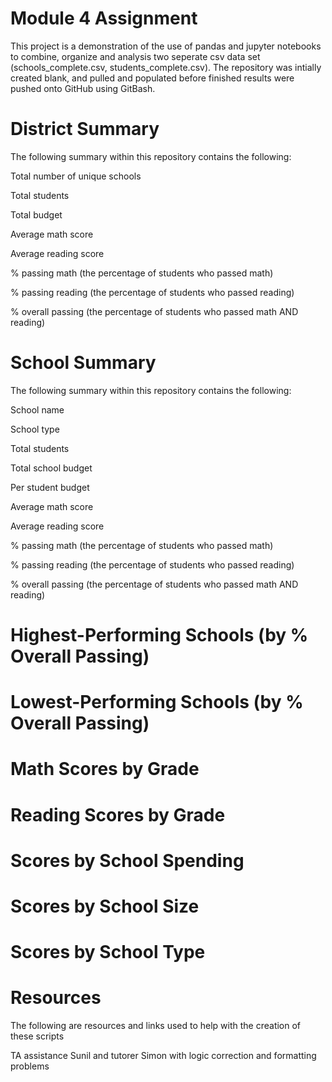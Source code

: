 # Module 4 Assignment

This project is a demonstration of the use of pandas and jupyter notebooks to combine, organize and analysis two seperate csv data set (schools_complete.csv, students_complete.csv). The repository was intially created blank, and pulled and populated before finished results were pushed onto GitHub using GitBash.

# District Summary

The following summary within this repository contains the following:

Total number of unique schools

Total students

Total budget

Average math score

Average reading score

% passing math (the percentage of students who passed math)

% passing reading (the percentage of students who passed reading)

% overall passing (the percentage of students who passed math AND reading)

# School Summary

The following summary within this repository contains the following:

School name

School type

Total students

Total school budget

Per student budget

Average math score

Average reading score

% passing math (the percentage of students who passed math)

% passing reading (the percentage of students who passed reading)

% overall passing (the percentage of students who passed math AND reading)

# Highest-Performing Schools (by % Overall Passing)


# Lowest-Performing Schools (by % Overall Passing)


# Math Scores by Grade


# Reading Scores by Grade


# Scores by School Spending 


# Scores by School Size


# Scores by School Type


# Resources
The following are resources and links used to help with the creation of these scripts

TA assistance Sunil and tutorer Simon with logic correction and formatting problems 

